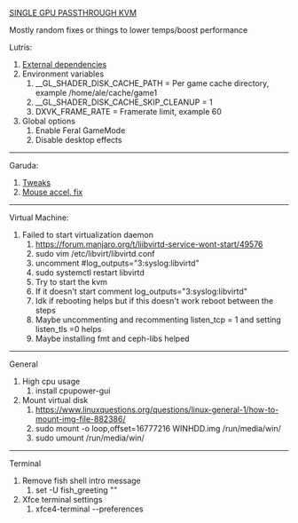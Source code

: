 [SINGLE GPU PASSTHROUGH KVM](single-gpu-passthrough-kvm.md)

Mostly random fixes or things to lower temps/boost performance

Lutris:
1. [External dependencies](https://github.com/lutris/docs/blob/master/WineDependencies.md)
2. Environment variables
	1. __GL_SHADER_DISK_CACHE_PATH = Per game cache directory, example /home/ale/cache/game1
	2. __GL_SHADER_DISK_CACHE_SKIP_CLEANUP = 1
	3. DXVK_FRAME_RATE = Framerate limit, example 60
3. Global options
	1. Enable Feral GameMode
	2. Disable desktop effects

---

Garuda:
1. [Tweaks](https://averagelinuxuser.com/garuda-linux-after-install/#8-disable-grub-delay)
2. [Mouse accel. fix](https://askubuntu.com/questions/715093/how-do-i-disable-mouse-acceleration)

---

Virtual Machine:
1. Failed to start virtualization daemon
	1. https://forum.manjaro.org/t/liibvirtd-service-wont-start/49576
	2. sudo vim /etc/libvirt/libvirtd.conf
	3. uncomment #log_outputs="3:syslog:libvirtd"
	4. sudo systemctl restart libvirtd
	5. Try to start the kvm
	6. If it doesn't start comment log_outputs="3:syslog:libvirtd"
	7. Idk if rebooting helps but if this doesn't work reboot between the steps
	8. Maybe uncommenting and recommenting listen_tcp = 1 and setting listen_tls =0 helps
	9. Maybe installing fmt and ceph-libs helped

---

General
1. High cpu usage
	1. install cpupower-gui 
2. Mount virtual disk
	1. https://www.linuxquestions.org/questions/linux-general-1/how-to-mount-img-file-882386/
	2. sudo mount -o loop,offset=16777216 WINHDD.img /run/media/win/
	3. sudo umount /run/media/win/

---

Terminal
1. Remove fish shell intro message
	1. set -U fish_greeting ""
2. Xfce terminal settings
	1. xfce4-terminal --preferences
